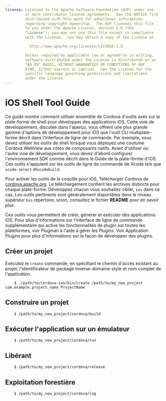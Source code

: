 ```yaml
---
license: Licensed to the Apache Software Foundation (ASF) under one
         or more contributor license agreements.  See the NOTICE file
         distributed with this work for additional information
         regarding copyright ownership.  The ASF licenses this file
         to you under the Apache License, Version 2.0 (the
         "License"); you may not use this file except in compliance
         with the License.  You may obtain a copy of the License at

           http://www.apache.org/licenses/LICENSE-2.0

         Unless required by applicable law or agreed to in writing,
         software distributed under the License is distributed on an
         "AS IS" BASIS, WITHOUT WARRANTIES OR CONDITIONS OF ANY
         KIND, either express or implied.  See the License for the
         specific language governing permissions and limitations
         under the License.
---
```


# iOS Shell Tool Guide

Ce guide montre comment utiliser ensemble de Cordova d'outils axés sur la plate-forme de shell pour développer des applications iOS. Cette voie de développement, discutée dans l'aperçu, vous offrent une plus grande gamme d'options de développement pour iOS que l'outil CLI multiplate-forme décrit dans l'Interface de ligne de commande. Par exemple, vous devez utiliser les outils de shell lorsque vous déployez une coutume Cordova WebView aux côtés de composants natifs. Avant d'utiliser ou l'autre voie de développement, vous devez d'abord configurer l'environnement SDK comme décrit dans le Guide de la plate-forme d'iOS. Ces outils s'appuient sur les outils de ligne de commande de Xcode tels que `xcode-select` et`xcodebuild`.

Pour activer les outils de la coquille pour iOS, Télécharger Cordova de [cordova.apache.org][1]. Le téléchargement contient les archives distincts pour chaque plate-forme. Développez chacun vous souhaitez cibler, `ios` dans ce cas. Les outils pertinents sont généralement disponibles dans le niveau supérieur `bin` répertoire, sinon, consultez le fichier **README** pour en savoir plus.

 [1]: http://cordova.apache.org

Ces outils vous permettent de créer, générer et exécuter des applications iOS. Pour plus d'informations sur l'interface de ligne de commande supplémentaire qui active les fonctionnalités de plugin sur toutes les plateformes, voir Plugman à l'aide à gérer les Plugins. Voir Application Plugins pour plus d'informations sur la façon de développer des plugins.

## Créer un projet

Exécutez le `create` commande, en spécifiant le chemin d'accès existant au projet, l'identificateur de package inverse-domaine-style et nom complet de l'application.

        $ ./path/to/cordova-ios/bin/create /path/to/my_new_project com.example.project_name ProjectName
    

## Construire un projet

        $ /path/to/my_new_project/cordova/build
    

## Exécuter l'application sur un émulateur

        $ /path/to/my_new_project/cordova/run
    

## Libérant

        $ /path/to/my_new_project/cordova/release
    

## Exploitation forestière

        $ /path/to/my_new_project/cordova/log